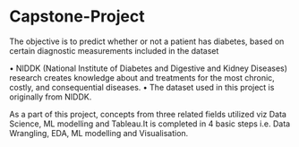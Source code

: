 # Capstone-Project
The objective is to predict whether or not a patient has diabetes, based on certain diagnostic measurements included in the dataset

•	NIDDK (National Institute of Diabetes and Digestive and Kidney Diseases) research creates knowledge about and treatments for the most chronic, costly, and consequential diseases.
•	The dataset used in this project is originally from NIDDK. 

As a part of this project, concepts from three related fields utilized viz Data Science, ML modelling and Tableau.It is completed in 4 basic steps i.e. Data Wrangling, EDA, ML modelling and Visualisation.

